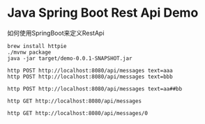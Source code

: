 Java Spring Boot Rest Api Demo
==============================

如何使用SpringBoot来定义RestApi

```
brew install httpie
./mvnw package
java -jar target/demo-0.0.1-SNAPSHOT.jar
```

```
http POST http://localhost:8080/api/messages text=aaa
http POST http://localhost:8080/api/messages text=bbb

http POST http://localhost:8080/api/messages text=aa##bb

http GET http://localhost:8080/api/messages

http GET http://localhost:8080/api/messages/0
```
